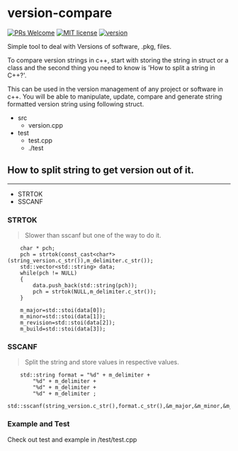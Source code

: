 # version-compare

[![PRs Welcome](https://img.shields.io/badge/PRs-welcome-brightgreen.svg)](https://github.com/bhaumikmistry/name-generator/blob/master/CONTRIBUTING.md)
[![MIT license](https://img.shields.io/badge/license-MIT-blue.svg)](https://github.com/bhaumikmistry/name-generator/blob/master/LICENSE)
[![version](https://img.shields.io/github/tag-date/bhaumikmistry/version-compare)]()

Simple tool to deal with Versions of software, .pkg, files.

To compare version strings in c++, start with storing the string in struct or a class and the second thing you need to know is 'How to split a string in C++?'. 

This can be used in the version management of any project or software in c++. You will be able to manipulate, update, compare and generate string formatted version string using following struct.

+ src
    + version.cpp
+ test
    + test.cpp
    + ./test


## How to split string to get version out of it.
---
+ STRTOK
+ SSCANF

### STRTOK
> Slower than sscanf but one of the way to do it.
```
    char * pch;
    pch = strtok(const_cast<char*>(string_version.c_str()),m_delimiter.c_str());
    std::vector<std::string> data;
    while(pch != NULL)
    {
        data.push_back(std::string(pch));
        pch = strtok(NULL,m_delimiter.c_str());
    }

    m_major=std::stoi(data[0]);
    m_minor=std::stoi(data[1]);
    m_revision=std::stoi(data[2]);
    m_build=std::stoi(data[3]);
```
### SSCANF
> Split the string and store values in respective values.
```
    std::string format = "%d" + m_delimiter + 
        "%d" + m_delimiter + 
        "%d" + m_delimiter + 
        "%d" + m_delimiter ; 
    std::sscanf(string_version.c_str(),format.c_str(),&m_major,&m_minor,&m_revision,&m_build);
```

### Example and Test
Check out test and example in /test/test.cpp